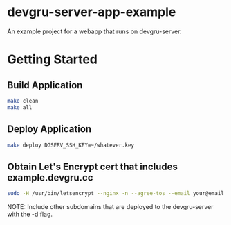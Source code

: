 devgru-server-app-example
=========================

An example project for a webapp that runs on devgru-server.


# Getting Started

## Build Application

```bash
make clean
make all
```


## Deploy Application

```bash
make deploy DGSERV_SSH_KEY=~/whatever.key
```


## Obtain Let's Encrypt cert that includes example.devgru.cc

```bash
sudo -H /usr/bin/letsencrypt --nginx -n --agree-tos --email your@email.com -d devgru.cc -d www.devgru.cc -d example.devgru.cc --expand
```

NOTE: Include other subdomains that are deployed to the devgru-server with the -d flag.
